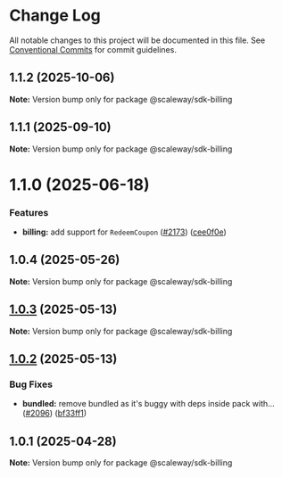 # Change Log

All notable changes to this project will be documented in this file.
See [Conventional Commits](https://conventionalcommits.org) for commit guidelines.

## 1.1.2 (2025-10-06)

**Note:** Version bump only for package @scaleway/sdk-billing

## 1.1.1 (2025-09-10)

**Note:** Version bump only for package @scaleway/sdk-billing

# 1.1.0 (2025-06-18)

### Features

- **billing:** add support for `RedeemCoupon` ([#2173](https://github.com/scaleway/scaleway-sdk-js/issues/2173)) ([cee0f0e](https://github.com/scaleway/scaleway-sdk-js/commit/cee0f0e9b3fa2f5bd908c099b621e16ace9f27c9))

## 1.0.4 (2025-05-26)

**Note:** Version bump only for package @scaleway/sdk-billing

## [1.0.3](https://github.com/scaleway/scaleway-sdk-js/compare/@scaleway/sdk-billing@1.0.2...@scaleway/sdk-billing@1.0.3) (2025-05-13)

**Note:** Version bump only for package @scaleway/sdk-billing

## [1.0.2](https://github.com/scaleway/scaleway-sdk-js/compare/@scaleway/sdk-billing@1.0.1...@scaleway/sdk-billing@1.0.2) (2025-05-13)

### Bug Fixes

- **bundled:** remove bundled as it's buggy with deps inside pack with… ([#2096](https://github.com/scaleway/scaleway-sdk-js/issues/2096)) ([bf33ff1](https://github.com/scaleway/scaleway-sdk-js/commit/bf33ff1f9cdd951add94817dac27239c86ef5437))

## 1.0.1 (2025-04-28)

**Note:** Version bump only for package @scaleway/sdk-billing
